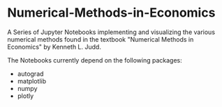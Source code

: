 # Numerical-Methods-in-Economics
A Series of Jupyter Notebooks implementing and visualizing the various numerical methods found in the textbook "Numerical Methods in Economics" by Kenneth L. Judd.

The Notebooks currently depend on the following packages:
- autograd
- matplotlib
- numpy
- plotly

